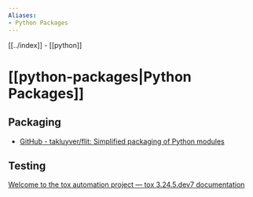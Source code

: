 ```yaml
---
Aliases:
- Python Packages
---
```


[[../index]] - [[python]]
# [[python-packages|Python Packages]]

## Packaging
- [GitHub - takluyver/flit: Simplified packaging of Python modules](https://github.com/takluyver/flit)

## Testing

[Welcome to the tox automation project — tox 3.24.5.dev7 documentation](https://tox.wiki/en/latest/)